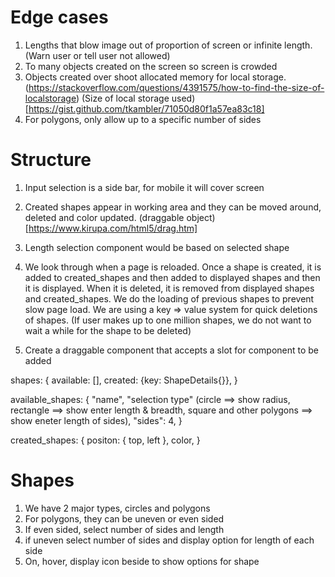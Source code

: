 Edge cases
=================
1. Lengths that blow image out of proportion of screen or infinite length. (Warn user or tell user not allowed)
2. To many objects created on the screen so screen is crowded
3. Objects created over shoot allocated memory for local storage. (https://stackoverflow.com/questions/4391575/how-to-find-the-size-of-localstorage) (Size of local storage used)[https://gist.github.com/tkambler/71050d80f1a57ea83c18]
4. For polygons, only allow up to a specific number of sides

Structure
===========
1. Input selection is a side bar, for mobile it will cover screen
2. Created shapes appear in working area and they can be moved around, deleted and color updated. (draggable object)[https://www.kirupa.com/html5/drag.htm]
3. Length selection component would be based on selected shape
4. We look through when a page is reloaded. Once a shape is created, it is added to created_shapes and then added to displayed shapes and then it is displayed. When it is deleted, it is removed from displayed shapes and created_shapes. We do the loading of previous shapes to prevent slow page load. We are using a key => value system for quick deletions of shapes. (If user makes up to one million shapes, we do not want to wait a while for the shape to be deleted)

5. Create a draggable component that accepts a slot for component to be added

shapes: {
    available: [],
    created: {key: ShapeDetails{}},
}

available_shapes: {
    "name",
    "selection type" (circle ==> show radius, rectangle ==> show enter length & breadth, square and other polygons ==> show eneter length of sides),
    "sides": 4,
}

created_shapes: {
    positon: {
        top, left
    },
    color,
}

Shapes
==========
1. We have 2 major types, circles and polygons
2. For polygons, they can be uneven or even sided
3. If even sided, select number of sides and length
4. if uneven select number of sides and display option for length of each side
5. On, hover, display icon beside to show options for shape